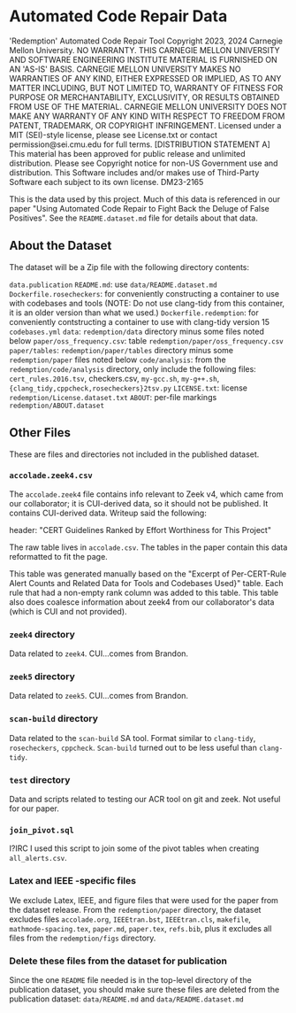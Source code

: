 # Automated Code Repair Data

<legal>
'Redemption' Automated Code Repair Tool
Copyright 2023, 2024 Carnegie Mellon University.
NO WARRANTY. THIS CARNEGIE MELLON UNIVERSITY AND SOFTWARE ENGINEERING
INSTITUTE MATERIAL IS FURNISHED ON AN 'AS-IS' BASIS. CARNEGIE MELLON
UNIVERSITY MAKES NO WARRANTIES OF ANY KIND, EITHER EXPRESSED OR IMPLIED,
AS TO ANY MATTER INCLUDING, BUT NOT LIMITED TO, WARRANTY OF FITNESS FOR
PURPOSE OR MERCHANTABILITY, EXCLUSIVITY, OR RESULTS OBTAINED FROM USE OF
THE MATERIAL. CARNEGIE MELLON UNIVERSITY DOES NOT MAKE ANY WARRANTY OF ANY
KIND WITH RESPECT TO FREEDOM FROM PATENT, TRADEMARK, OR COPYRIGHT
INFRINGEMENT.
Licensed under a MIT (SEI)-style license, please see License.txt or
contact permission@sei.cmu.edu for full terms.
[DISTRIBUTION STATEMENT A] This material has been approved for public
release and unlimited distribution.  Please see Copyright notice for
non-US Government use and distribution.
This Software includes and/or makes use of Third-Party Software each
subject to its own license.
DM23-2165
</legal>

This is the data used by this project.
Much of this data is referenced in our paper "Using Automated Code Repair to Fight Back the Deluge of False Positives".
See the `README.dataset.md` file for details about that data.

## About the Dataset

The dataset will be a Zip file with the following directory contents:

`data.publication`
  `README.md`: use `data/README.dataset.md`
  `Dockerfile.rosecheckers`: for conveniently constructing a container to use with codebases and tools (NOTE: Do not use clang-tidy from this container, it is an older version than what we used.)
  `Dockerfile.redemption`: for conveniently contstructing a container to use with clang-tidy version 15
  `codebases.yml`
  `data`: `redemption/data` directory minus some files noted below
  `paper/oss_frequency.csv`: table `redemption/paper/oss_frequency.csv`
  `paper/tables`: `redemption/paper/tables` directory minus some `redemption/paper` files noted below
  `code/analysis`: from the `redemption/code/analysis` directory, only include the following files: `cert_rules.2016.tsv`, checkers.csv, `my-gcc.sh`, `my-g++.sh`, `{clang_tidy,cppcheck,rosecheckers}2tsv.py`
  `LICENSE.txt`: license `redemption/License.dataset.txt`
  `ABOUT`: per-file markings `redemption/ABOUT.dataset`

## Other Files

These are files and directories not included in the published dataset.

### `accolade.zeek4.csv`

The `accolade.zeek4` file contains info relevant to Zeek v4, which came from our collaborator; it is CUI-derived data, so it should not be published.
It contains CUI-derived data. Writeup said the following:

header: "CERT Guidelines Ranked by Effort Worthiness for This Project"

The raw table lives in `accolade.csv`. The tables in the paper contain this data reformatted to fit the page.

This table was generated manually based on the "Excerpt of Per-CERT-Rule Alert Counts and Related Data for Tools and Codebases Used}" table. Each rule that had a non-empty rank column was added to this table. This table also does coalesce information about zeek4 from our collaborator's data (which is CUI and not provided).

### `zeek4` directory

Data related to `zeek4`. CUI...comes from Brandon.

### `zeek5` directory

Data related to `zeek5`. CUI...comes from Brandon.

### `scan-build` directory

Data related to the `scan-build` SA tool. Format similar to `clang-tidy`, `rosecheckers`, `cppcheck`. `Scan-build` turned out to be less useful than `clang-tidy`.

### `test` directory

Data and scripts related to testing our ACR tool on git and zeek. Not useful for our paper.

### `join_pivot.sql`

I?IRC I used this script to join some of the pivot tables when creating `all_alerts.csv`.

### Latex and IEEE -specific files

We exclude Latex, IEEE, and figure files that were used for the paper from the dataset release. From the `redemption/paper` directory, the dataset excludes files `accolade.org`, `IEEEtran.bst`, `IEEEtran.cls`, `makefile`, `mathmode-spacing.tex`, `paper.md`, `paper.tex`, `refs.bib`, plus it excludes all files from the `redemption/figs` directory.

### Delete these files from the dataset for publication

Since the one `README` file needed is in the top-level directory of the publication dataset, you should make sure these files are deleted from the publication dataset: `data/README.md` and `data/README.dataset.md`

